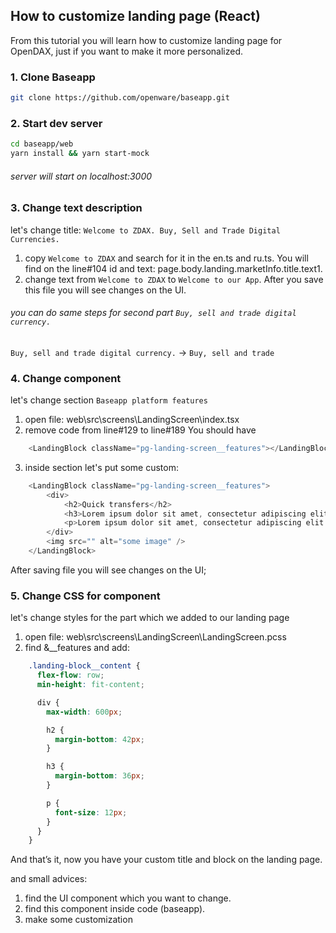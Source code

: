 ## How to customize landing page (React)

From this tutorial you will learn how to customize landing page for OpenDAX, just if you want to make it more personalized.

### 1. Clone Baseapp
```bash
git clone https://github.com/openware/baseapp.git
```

### 2. Start dev server
```bash
cd baseapp/web
yarn install && yarn start-mock
```

###### server will start on localhost:3000
### 3. Change text description
let's change title: ```Welcome to ZDAX.
Buy, Sell and Trade Digital Currencies.```
1. copy ```Welcome to ZDAX``` and search for it in the en.ts and ru.ts. You will find on the line#104 id and text: page.body.landing.marketInfo.title.text1.
2. change text from ```Welcome to ZDAX``` to ```Welcome to our App```. After you save this file you will see changes on the UI.

###### you can do same steps for second part ```Buy, sell and trade digital currency.```
```Buy, sell and trade digital currency.``` -> ```Buy, sell and trade```

### 4. Change component
let's change section ```Baseapp platform features```
1. open file: web\src\screens\LandingScreen\index.tsx
2. remove code from line#129 to line#189
You should have
```javascript
    <LandingBlock className="pg-landing-screen__features"></LandingBlock>
```
3. inside section let's put some custom:
```javascript
    <LandingBlock className="pg-landing-screen__features">
        <div>
            <h2>Quick transfers</h2>
            <h3>Lorem ipsum dolor sit amet, consectetur adipiscing elit. Sagittis, id aliquam mauris mauris</h3>
            <p>Lorem ipsum dolor sit amet, consectetur adipiscing elit. Sagittis, id aliquam mauris mauris. Lorem magna nullam id dolor dolor quis venenatis mauris. Augue tellus praesent ut ultrices faucibus scelerisque vitae, nullam. Pulvinar egestas justo nisi convallis tellus integiaculis lacus.</p>
        </div>
        <img src="" alt="some image" />
    </LandingBlock>
```
After saving file you will see changes on the UI;
### 5. Change CSS for component

let's change styles for the part which we added to our landing page

1. open file: web\src\screens\LandingScreen\LandingScreen.pcss
2. find &__features and add:
```css
    .landing-block__content {
      flex-flow: row;
      min-height: fit-content;

      div {
        max-width: 600px;

        h2 {
          margin-bottom: 42px;
        }

        h3 {
          margin-bottom: 36px;
        }

        p {
          font-size: 12px;
        }
      }
    }
```

And that’s it, now you have your custom title and block on the landing page.

and small advices:
   1. find the UI component which you want to change.
   2. find this component inside code (baseapp).
   3. make some customization
